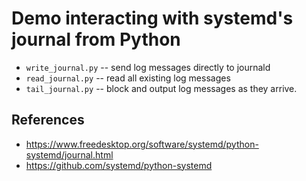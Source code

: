 Demo interacting with systemd's journal from Python
===================================================

* `write_journal.py`  -- send log messages directly to journald
* `read_journal.py`   -- read all existing log messages
* `tail_journal.py`   -- block and output log messages as they arrive.


References
----------

* https://www.freedesktop.org/software/systemd/python-systemd/journal.html
* https://github.com/systemd/python-systemd

